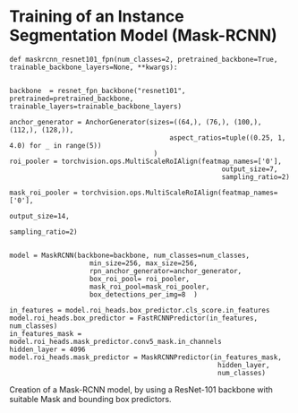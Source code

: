 # Training of an Instance Segmentation Model (Mask-RCNN)

    def maskrcnn_resnet101_fpn(num_classes=2, pretrained_backbone=True, trainable_backbone_layers=None, **kwargs):
    
    
    backbone  = resnet_fpn_backbone("resnet101", pretrained=pretrained_backbone, trainable_layers=trainable_backbone_layers)

    anchor_generator = AnchorGenerator(sizes=((64,), (76,), (100,), (112,), (128,)),
                                            aspect_ratios=tuple((0.25, 1, 4.0) for _ in range(5))
                                        )
    roi_pooler = torchvision.ops.MultiScaleRoIAlign(featmap_names=['0'],
                                                         output_size=7,
                                                         sampling_ratio=2)

    mask_roi_pooler = torchvision.ops.MultiScaleRoIAlign(featmap_names=['0'],
                                                              output_size=14,
                                                              sampling_ratio=2)
                                                                 

    model = MaskRCNN(backbone=backbone, num_classes=num_classes, 
                        min_size=256, max_size=256,
                        rpn_anchor_generator=anchor_generator,
                        box_roi_pool= roi_pooler,
                        mask_roi_pool=mask_roi_pooler,
                        box_detections_per_img=8  )

    in_features = model.roi_heads.box_predictor.cls_score.in_features
    model.roi_heads.box_predictor = FastRCNNPredictor(in_features, num_classes)
    in_features_mask = model.roi_heads.mask_predictor.conv5_mask.in_channels
    hidden_layer = 4096
    model.roi_heads.mask_predictor = MaskRCNNPredictor(in_features_mask,
                                                        hidden_layer,   
                                                        num_classes) 

Creation of a Mask-RCNN model, by using a ResNet-101 backbone with suitable Mask and bounding box predictors. 
